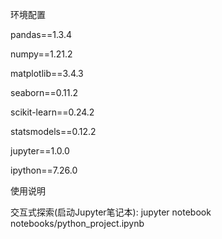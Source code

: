 环境配置

pandas==1.3.4

numpy==1.21.2

matplotlib==3.4.3

seaborn==0.11.2

scikit-learn==0.24.2

statsmodels==0.12.2

jupyter==1.0.0

ipython==7.26.0

使用说明

交互式探索(启动Jupyter笔记本):
jupyter notebook notebooks/python_project.ipynb
